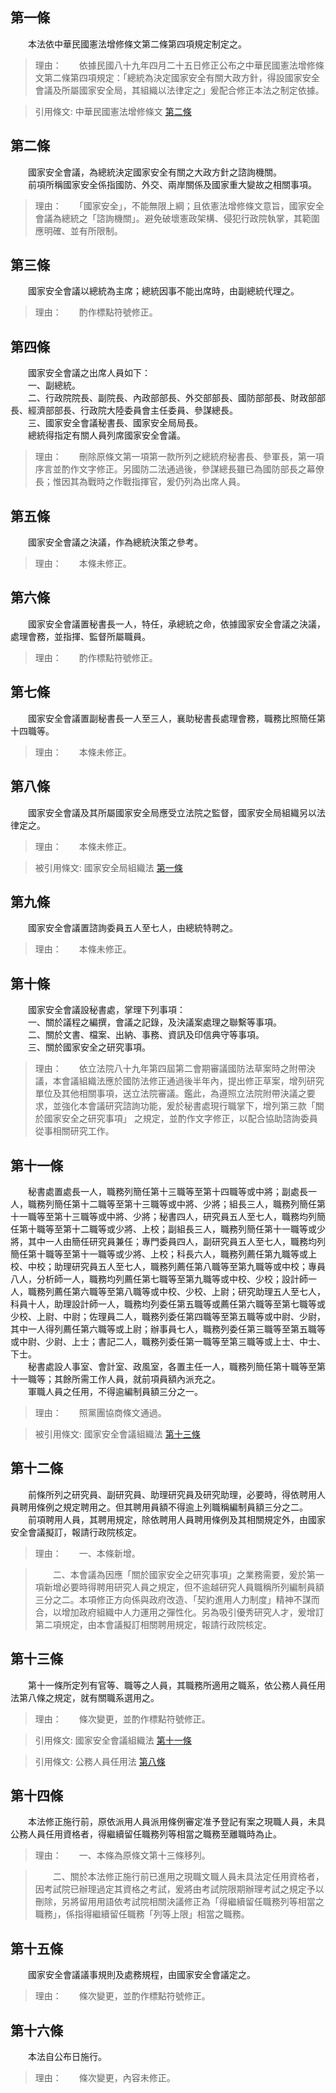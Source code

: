 第一條 
-------
　　本法依中華民國憲法增修條文第二條第四項規定制定之。  
> 理由：　　依據民國八十九年四月二十五日修正公布之中華民國憲法增修條文第二條第四項規定：「總統為決定國家安全有關大政方針，得設國家安全會議及所屬國家安全局，其組織以法律定之」爰配合修正本法之制定依據。

> 引用條文: 中華民國憲法增修條文 [第二條](../../國家發展/憲政議題/中華民國憲法增修條文.md#第二條-總統、副總統)



第二條 
-------
　　國家安全會議，為總統決定國家安全有關之大政方針之諮詢機關。  
　　前項所稱國家安全係指國防、外交、兩岸關係及國家重大變故之相關事項。  
> 理由：　　「國家安全」，不能無限上綱；且依憲法增修條文意旨，國家安全會議為總統之「諮詢機關」。避免破壞憲政架構、侵犯行政院執掌，其範圍應明確、並有所限制。



第三條 
-------
　　國家安全會議以總統為主席；總統因事不能出席時，由副總統代理之。  
> 理由：　　酌作標點符號修正。



第四條 
-------
　　國家安全會議之出席人員如下：  
　　一、副總統。  
　　二、行政院院長、副院長、內政部部長、外交部部長、國防部部長、財政部部長、經濟部部長、行政院大陸委員會主任委員、參謀總長。  
　　三、國家安全會議秘書長、國家安全局局長。  
　　總統得指定有關人員列席國家安全會議。  
> 理由：　　刪除原條文第一項第一款所列之總統府秘書長、參軍長，第一項序言並酌作文字修正。另國防二法通過後，參謀總長雖已為國防部長之幕僚長；惟因其為戰時之作戰指揮官，爰仍列為出席人員。



第五條 
-------
　　國家安全會議之決議，作為總統決策之參考。  
> 理由：　　本條未修正。



第六條 
-------
　　國家安全會議置秘書長一人，特任，承總統之命，依據國家安全會議之決議，處理會務，並指揮、監督所屬職員。  
> 理由：　　酌作標點符號修正。



第七條 
-------
　　國家安全會議置副秘書長一人至三人，襄助秘書長處理會務，職務比照簡任第十四職等。  
> 理由：　　本條未修正。



第八條 
-------
　　國家安全會議及其所屬國家安全局應受立法院之監督，國家安全局組織另以法律定之。  
> 理由：　　本條未修正。

> 被引用條文: 國家安全局組織法 [第一條](../../人事其他/組織編制/國家安全局組織法.md#第一條-)



第九條 
-------
　　國家安全會議置諮詢委員五人至七人，由總統特聘之。  
> 理由：　　本條未修正。



第十條 
-------
　　國家安全會議設秘書處，掌理下列事項：  
　　一、關於議程之編撰，會議之記錄，及決議案處理之聯繫等事項。  
　　二、關於文書、檔案、出納、事務、資訊及印信典守等事項。  
　　三、關於國家安全之研究事項。  
> 理由：　　依立法院八十九年第四屆第二會期審議國防法草案時之附帶決議，本會議組織法應於國防法修正通過後半年內，提出修正草案，增列研究單位及其他相關事項，送立法院審議。鑑此，為遵照立法院附帶決議之要求，並強化本會議研究諮詢功能，爰於秘書處現行職掌下，增列第三款「關於國家安全之研究事項」 之規定，並酌作文字修正，以配合協助諮詢委員從事相關研究工作。



第十一條 
---------
　　秘書處置處長一人，職務列簡任第十三職等至第十四職等或中將；副處長一人，職務列簡任第十二職等至第十三職等或中將、少將；組長三人，職務列簡任第十一職等至第十三職等或中將、少將；秘書四人，研究員五人至七人，職務均列簡任第十職等至第十二職等或少將、上校；副組長三人，職務列簡任第十一職等或少將，其中一人由簡任研究員兼任；專門委員四人，副研究員五人至七人，職務均列簡任第十職等至第十一職等或少將、上校；科長六人，職務列薦任第九職等或上校、中校；助理研究員五人至七人，職務列薦任第八職等至第九職等或中校；專員八人，分析師一人，職務均列薦任第七職等至第九職等或中校、少校；設計師一人，職務列薦任第六職等至第八職等或中校、少校、上尉；研究助理五人至七人，科員十人，助理設計師一人，職務均列委任第五職等或薦任第六職等至第七職等或少校、上尉、中尉；佐理員二人，職務列委任第四職等至第五職等或中尉、少尉，其中一人得列薦任第六職等或上尉；辦事員七人，職務列委任第三職等至第五職等或中尉、少尉、上士；書記二人，職務列委任第一職等至第三職等或上士、中士、下士。  
　　秘書處設人事室、會計室、政風室，各置主任一人，職務列簡任第十職等至第十一職等；其餘所需工作人員，就前項員額內派充之。  
　　軍職人員之任用，不得逾編制員額三分之一。  
> 理由：　　照黨團協商條文通過。

> 被引用條文: 國家安全會議組織法 [第十三條](../../人事其他/組織編制/國家安全會議組織法.md#第十三條-)



第十二條 
---------
　　前條所列之研究員、副研究員、助理研究員及研究助理，必要時，得依聘用人員聘用條例之規定聘用之。但其聘用員額不得逾上列職稱編制員額三分之二。  
　　前項聘用人員，其聘用規定，除依聘用人員聘用條例及其相關規定外，由國家安全會議擬訂，報請行政院核定。  
> 理由：　　一、本條新增。

> 　　二、本會議為因應「關於國家安全之研究事項」之業務需要，爰於第一項新增必要時得聘用研究人員之規定，但不逾越研究人員職稱所列編制員額三分之二。本項修正方向係與政府改造、「契約進用人力制度」精神不謀而合，以增加政府組織中人力運用之彈性化。另為吸引優秀研究人才，爰增訂第二項規定，由本會議擬訂相關聘用規定，報請行政院核定。



第十三條 
---------
　　第十一條所定列有官等、職等之人員，其職務所適用之職系，依公務人員任用法第八條之規定，就有關職系選用之。  
> 理由：　　條次變更，並酌作標點符號修正。

> 引用條文: 國家安全會議組織法 [第十一條](../../人事其他/組織編制/國家安全會議組織法.md#第十一條-)

> 引用條文: 公務人員任用法 [第八條](../../考試/任免升遷/公務人員任用法.md#第八條-職系說明書)



第十四條 
---------
　　本法修正施行前，原依派用人員派用條例審定准予登記有案之現職人員，未具公務人員任用資格者，得繼續留任職務列等相當之職務至離職時為止。  
> 理由：　　一、本條為原條文第十三條移列。

> 　　二、關於本法修正施行前已進用之現職文職人員未具法定任用資格者，因考試院已辦理過定其資格之考試，爰將由考試院限期辦理考試之規定予以刪除，另將留用用語依考試院相關決議修正為「得繼續留任職務列等相當之職務」，係指得繼續留任職務「列等上限」相當之職務。



第十五條 
---------
　　國家安全會議議事規則及處務規程，由國家安全會議定之。  
> 理由：　　條次變更，並酌作標點符號修正。



第十六條 
---------
　　本法自公布日施行。  
> 理由：　　條次變更，內容未修正。